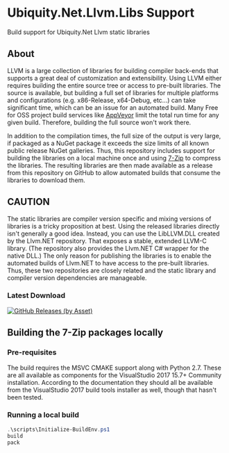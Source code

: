 # Ubiquity.Net.Llvm.Libs Support
Build support for Ubiquity.Net Llvm static libraries

## About
LLVM is a large collection of libraries for building compiler back-ends that
supports a great deal of customization and extensibility. Using LLVM either
requires building the entire source tree or access to pre-built libraries.
The source is available, but building a full set of libraries for multiple
platforms and configurations (e.g. x86-Release, x64-Debug, etc...) can take
significant time, which can be an issue for an automated build. Many Free for
OSS project build services like [AppVeyor](http://AppVeyor.com) limit the total
run time for any given build. Therefore, building the full source won't work there.

In addition to the compilation times, the full size of the output is very large, if
packaged as a NuGet package it exceeds the size limits of all known public release
NuGet galleries. Thus, this repository includes support for building the libraries
on a local machine once and using [7-Zip](https://www.7-zip.org/) to compress the
libraries. The resulting libraries are then made available as a release from this
repository on GitHub to allow automated builds that consume the libraries to download
them.

## CAUTION
The static libraries are compiler version specific and mixing versions of libraries
is a tricky proposition at best. Using the released libraries directly isn't generally
a good idea. Instead, you can use the LibLLVM.DLL created by the Llvm.NET repository. That
exposes a stable, extended LLVM-C library. (The repository also provides the Llvm.NET
C# wrapper for the native DLL.) The only reason for publishing the libraries is to enable
the automated builds of Llvm.NET to have access to the pre-built libraries. Thus, these
two repositories are closely related and the static library and compiler version 
dependencies are manageable.

### Latest Download
[![GitHub Releases (by Asset)](https://img.shields.io/github/downloads/UbiquityDotNet/Llvm.Libs/v6.0.1-msvc-15.8/llvm-libs-6.0.1-msvc-15.8.7z.svg)](https://github.com/UbiquityDotNET/Llvm.Libs/releases/download/v6.0.1-msvc-15.8/llvm-libs-6.0.1-msvc-15.8.7z)

## Building the 7-Zip packages locally
### Pre-requisites
The build requires the MSVC CMAKE support along with Python 2.7. These are all available as
components for the VisualStudio 2017 15.7+ Community installation. According to the documentation
they should all be available from the VisualStudio 2017 build tools installer as well, though that
hasn't been tested.

### Running a local build
```PowerShell
.\scripts\Initialize-BuildEnv.ps1
build
pack
```

